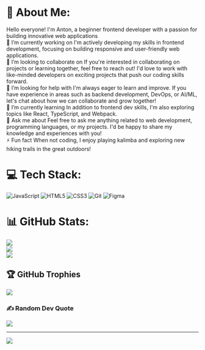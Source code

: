 # 💫 About Me:
Hello everyone! I'm Anton, a beginner frontend developer with a passion for building innovative web applications<br>🔭 I’m currently working on I'm actively developing my skills in frontend development, focusing on building responsive and user-friendly web applications.<br>👯 I’m looking to collaborate on If you're interested in collaborating on projects or learning together, feel free to reach out! I'd love to work with like-minded developers on exciting projects that push our coding skills forward.<br>🤝 I’m looking for help with I'm always eager to learn and improve. If you have experience in areas such as backend development, DevOps, or AI/ML, let's chat about how we can collaborate and grow together!<br>🌱 I’m currently learning In addition to frontend dev skills, I'm also exploring topics like React, TypeScript, and Webpack.<br>💬 Ask me about Feel free to ask me anything related to web development, programming languages, or my projects. I'd be happy to share my knowledge and experiences with you!<br>⚡ Fun fact When not coding, I enjoy playing kalimba and exploring new hiking trails in the great outdoors!


# 💻 Tech Stack:
![JavaScript](https://img.shields.io/badge/javascript-%23323330.svg?style=flat&logo=javascript&logoColor=%23F7DF1E) ![HTML5](https://img.shields.io/badge/html5-%23E34F26.svg?style=flat&logo=html5&logoColor=white) ![CSS3](https://img.shields.io/badge/css3-%231572B6.svg?style=flat&logo=css3&logoColor=white) ![Git](https://img.shields.io/badge/git-%23F05033.svg?style=flat&logo=git&logoColor=white) ![Figma](https://img.shields.io/badge/figma-%23F24E1E.svg?style=flat&logo=figma&logoColor=white)
# 📊 GitHub Stats:
![](https://github-readme-stats.vercel.app/api?username=destorz11&theme=date_night&hide_border=false&include_all_commits=false&count_private=false)<br/>
![](https://github-readme-streak-stats.herokuapp.com/?user=destorz11&theme=date_night&hide_border=false)<br/>
![](https://github-readme-stats.vercel.app/api/top-langs/?username=destorz11&theme=date_night&hide_border=false&include_all_commits=false&count_private=false&layout=compact)

## 🏆 GitHub Trophies
![](https://github-profile-trophy.vercel.app/?username=destorz11&theme=radical&no-frame=true&no-bg=false&margin-w=4)

### ✍️ Random Dev Quote
![](https://quotes-github-readme.vercel.app/api?type=horizontal&theme=gruvbox)

---
[![](https://visitcount.itsvg.in/api?id=destorz11&icon=0&color=0)](https://visitcount.itsvg.in)
